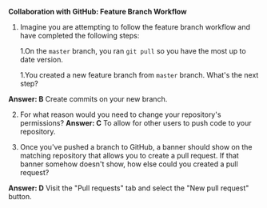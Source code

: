 **Collaboration with GitHub: Feature Branch Workflow**

1. Imagine you are attempting to follow the feature branch workflow and have completed the following steps:

    1.On the `master` branch, you ran `git pull` so you have the most up to date version.

    1.You created a new feature branch from `master` branch.
What's the next step?

**Answer:  B** Create commits on your new branch.

2. For what reason would you need to change your repository's permissions?
**Answer:  C** To allow for other users to push code to your repository.

3. Once you've pushed a branch to GitHub, a banner should show on the matching repository that allows you to create a pull request.
If that banner somehow doesn't show, how else could you created a pull request?

**Answer:  D** Visit the "Pull requests" tab and select the "New pull request" button.
